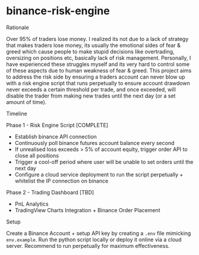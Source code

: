 # binance-risk-engine

Rationale

Over 95% of traders lose money. I realized its not due to a lack of strategy that makes traders lose money, its usually the emotional sides of fear & greed which cause people to make stupid decisions like overtrading, oversizing on positions etc, basically lack of risk management. Personally, I have experienced these struggles myself and its very hard to control some of these aspects due to human weakness of fear & greed. This project aims to address the risk side by ensuring a traders account can never blow up with a risk engine script that runs perpetually to ensure account drawdown never exceeds a certain threshold per trade, and once exceeded, will disable the trader from making new trades until the next day (or a set amount of time).

Timeline

Phase 1 - Risk Engine Script [COMPLETE]
- Establish binance API connection
- Continuously poll binance futures account balance every second
- If unrealised loss exceeds > 5% of account equity, trigger order API to close all positions
- Trigger a cool-off period where user will be unable to set orders until the next day
- Configure a cloud service deployment to run the script perpetually + whitelist the IP connection on binance

Phase 2 - Trading Dashboard [TBD]
- PnL Analytics
- TradingView Charts Integration + Binance Order Placement

Setup

Create a Binance Account + setup API key by creating a `.env` file mimicking `env.example`. Run the python script locally or deploy it online via a cloud server. Recommend to run perpetually for maximum effectiveness.
